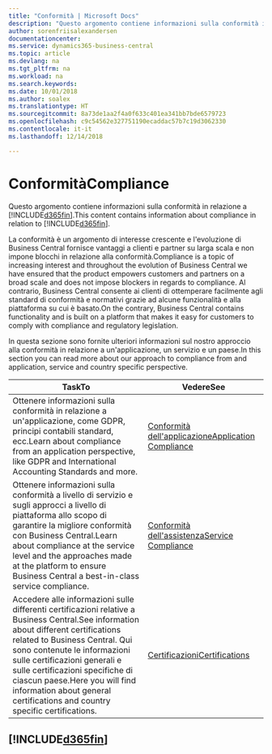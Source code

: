 ```yaml
---
title: "Conformità | Microsoft Docs"
description: "Questo argomento contiene informazioni sulla conformità in relazione a Business Central."
author: sorenfriisalexandersen
documentationcenter: 
ms.service: dynamics365-business-central
ms.topic: article
ms.devlang: na
ms.tgt_pltfrm: na
ms.workload: na
ms.search.keywords: 
ms.date: 10/01/2018
ms.author: soalex
ms.translationtype: HT
ms.sourcegitcommit: 8a73de1aa2f4a0f633c401ea341bb7bde6579723
ms.openlocfilehash: c9c54562e327751190ecaddac57b7c19d3062330
ms.contentlocale: it-it
ms.lasthandoff: 12/14/2018

---
```

# <a name="compliance"></a><span data-ttu-id="11ece-103">Conformità</span><span class="sxs-lookup"><span data-stu-id="11ece-103">Compliance</span></span>
<span data-ttu-id="11ece-104">Questo argomento contiene informazioni sulla conformità in relazione a [!INCLUDE[d365fin](../includes/d365fin_md.md)].</span><span class="sxs-lookup"><span data-stu-id="11ece-104">This content contains information about compliance in relation to [!INCLUDE[d365fin](../includes/d365fin_md.md)].</span></span>  

<span data-ttu-id="11ece-105">La conformità è un argomento di interesse crescente e l'evoluzione di Business Central fornisce vantaggi a clienti e partner su larga scala e non impone blocchi in relazione alla conformità.</span><span class="sxs-lookup"><span data-stu-id="11ece-105">Compliance is a topic of increasing interest and throughout the evolution of Business Central we have ensured that the product empowers customers and partners on a broad scale and does not impose blockers in regards to compliance.</span></span> <span data-ttu-id="11ece-106">Al contrario, Business Central consente ai clienti di ottemperare facilmente agli standard di conformità e normativi grazie ad alcune funzionalità e alla piattaforma su cui è basato.</span><span class="sxs-lookup"><span data-stu-id="11ece-106">On the contrary, Business Central contains functionality and is built on a platform that makes it easy for customers to comply with compliance and regulatory legislation.</span></span>

<span data-ttu-id="11ece-107">In questa sezione sono fornite ulteriori informazioni sul nostro approccio alla conformità in relazione a un'applicazione, un servizio e un paese.</span><span class="sxs-lookup"><span data-stu-id="11ece-107">In this section you can read more about our approach to compliance from and application, service and country specific perspective.</span></span>

|<span data-ttu-id="11ece-108">**Task**</span><span class="sxs-lookup"><span data-stu-id="11ece-108">**To**</span></span>|<span data-ttu-id="11ece-109">**Vedere**</span><span class="sxs-lookup"><span data-stu-id="11ece-109">**See**</span></span>|  
|------------|-------------|  
|<span data-ttu-id="11ece-110">Ottenere informazioni sulla conformità in relazione a un'applicazione, come GDPR, principi contabili standard, ecc.</span><span class="sxs-lookup"><span data-stu-id="11ece-110">Learn about compliance from an application perspective, like GDPR and International Accounting Standards and more.</span></span>|[<span data-ttu-id="11ece-111">Conformità dell'applicazione</span><span class="sxs-lookup"><span data-stu-id="11ece-111">Application Compliance</span></span>](compliance-application-compliance.md)|  
|<span data-ttu-id="11ece-112">Ottenere informazioni sulla conformità a livello di servizio e sugli approcci a livello di piattaforma allo scopo di garantire la migliore conformità con Business Central.</span><span class="sxs-lookup"><span data-stu-id="11ece-112">Learn about compliance at the service level and the approaches made at the platform to ensure Business Central a best-in-class service compliance.</span></span>|[<span data-ttu-id="11ece-113">Conformità dell'assistenza</span><span class="sxs-lookup"><span data-stu-id="11ece-113">Service Compliance</span></span>](compliance-service-compliance.md)|  
|<span data-ttu-id="11ece-114">Accedere alle informazioni sulle differenti certificazioni relative a Business Central.</span><span class="sxs-lookup"><span data-stu-id="11ece-114">See information about different certifications related to Business Central.</span></span> <span data-ttu-id="11ece-115">Qui sono contenute le informazioni sulle certificazioni generali e sulle certificazioni specifiche di ciascun paese.</span><span class="sxs-lookup"><span data-stu-id="11ece-115">Here you will find information about general certifications and country specific certifications.</span></span>|[<span data-ttu-id="11ece-116">Certificazioni</span><span class="sxs-lookup"><span data-stu-id="11ece-116">Certifications</span></span>](compliance-certifications.md)|  

 ## [!INCLUDE[d365fin](../includes/free_trial_md.md)]  
 

